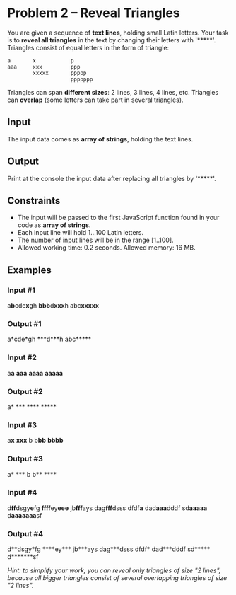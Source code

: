 ﻿
# Problem 2 – Reveal Triangles

You are given a sequence of **text lines**, holding small Latin letters. Your task is to **reveal all triangles** in the text by changing their letters with '*****'. Triangles consist of equal letters in the form of triangle:

```
a		x			p			
aaa		xxx			ppp
		xxxxx		ppppp
					ppppppp
```

Triangles can span **different sizes**: 2 lines, 3 lines, 4 lines, etc. Triangles can **overlap** (some letters can take part in several triangles).

## Input

The input data comes as **array of strings**, holding the text lines.

## Output

Print at the console the input data after replacing all triangles by '*****'.

## Constraints

- The input will be passed to the first JavaScript function found in your code as **array of strings**.
- Each input line will hold 1…100 Latin letters.
- The number of input lines will be in the range \[1..100\].
- Allowed working time: 0.2 seconds. Allowed memory: 16 MB.

## Examples

### Input #1
a**b**cde**x**gh
**bbb**d**xxx**h
abc**xxxxx**

### Output #1
a\*cde\*gh
\*\*\*d\*\*\*h
abc*****

### Input #2
a**a**
**aaa**
**aaaa**
**aaaaa**

### Output #2
a*
\*\*\*
\*\*\*\*
\*\*\*\*\*


### Input #3
a**x**
**xxx**
b
b**bb**
**bbbb**

### Output #3
a*
\*\*\*
b
b**
\*\*\*\*

### Input #4
d**ff**dsgy**e**fg
**ffff**ey**eee**
jb**fff**ays
dag**fff**dsss
dfdf**a**
dad**aaa**dddf
sd**aaaaa**
d**aaaaaaa**sf

### Output #4

d\*\*dsgy\*fg
\*\*\*\*ey\*\*\*
jb\*\*\*ays
dag\*\*\*dsss
dfdf\*
dad\*\*\*dddf
sd\*\*\*\*\*
d\*\*\*\*\*\*\*sf

*Hint: to simplify your work, you can reveal only triangles of size "2 lines", because all bigger triangles consist of several overlapping triangles of size "2 lines".*

